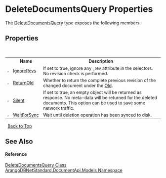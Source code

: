 # DeleteDocumentsQuery Properties
 

The <a href="d4dc5177-3a85-3bf8-b1c3-cc9c23b7a233">DeleteDocumentsQuery</a> type exposes the following members.


## Properties
&nbsp;<table><tr><th></th><th>Name</th><th>Description</th></tr><tr><td>![Public property](media/pubproperty.gif "Public property")</td><td><a href="ab8e4499-c632-dc0d-cd8a-9c71223da136">IgnoreRevs</a></td><td>
If set to true, ignore any _rev attribute in the selectors. No revision check is performed.</td></tr><tr><td>![Public property](media/pubproperty.gif "Public property")</td><td><a href="dd45cb73-b688-2cab-b9f3-7ebba9a513d1">ReturnOld</a></td><td>
Whether to return the complete previous revision of the changed document under the <a href="579a4b8c-59f2-2f2b-5c35-5c884e098099">Old</a>.</td></tr><tr><td>![Public property](media/pubproperty.gif "Public property")</td><td><a href="fb9f0fa0-3bf4-a0bf-8686-d22abf17a3fc">Silent</a></td><td>
If set to true, an empty object will be returned as response. No meta-data will be returned for the deleted documents. This option can be used to save some network traffic.</td></tr><tr><td>![Public property](media/pubproperty.gif "Public property")</td><td><a href="0bc12870-d29c-ed47-384f-a6825079f0d6">WaitForSync</a></td><td>
Wait until deletion operation has been synced to disk.</td></tr></table>&nbsp;
<a href="#deletedocumentsquery-properties">Back to Top</a>

## See Also


#### Reference
<a href="d4dc5177-3a85-3bf8-b1c3-cc9c23b7a233">DeleteDocumentsQuery Class</a><br /><a href="81a73561-cfc6-64b8-9923-29f0333f4867">ArangoDBNetStandard.DocumentApi.Models Namespace</a><br />